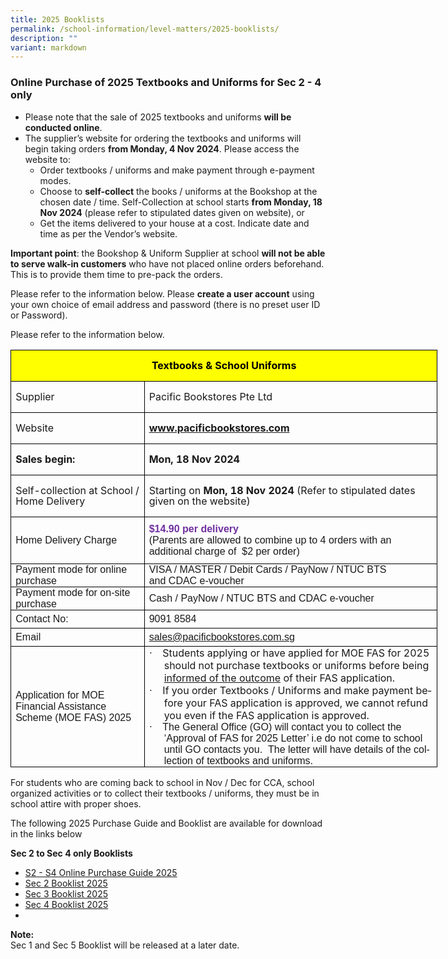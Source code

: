 ```yaml
---
title: 2025 Booklists
permalink: /school-information/level-matters/2025-booklists/
description: ""
variant: markdown
---
```

### Online Purchase of 2025 Textbooks and Uniforms for Sec 2 - 4 only

* Please note that the sale of 2025 textbooks and uniforms **will be conducted online**. 
* The supplier’s website for ordering the textbooks and uniforms will begin taking orders **from Monday, 4 Nov 2024**. Please access the website to:
	* Order textbooks / uniforms and make payment through e-payment modes.
	* Choose to **self-collect** the books / uniforms at the Bookshop at the chosen date / time. Self-Collection at school starts **from Monday, 18 Nov 2024** (please refer to stipulated dates given on website), or
	* Get the items delivered to your house at a cost.  Indicate date and time as per the Vendor’s website.

**Important point**: the Bookshop &amp; Uniform Supplier at school **will not be able to serve walk-in customers** who have not placed online orders beforehand.  This is to provide them time to pre-pack the orders. 

Please refer to the information below. Please **create a user account** using your own choice of email address and password (there is no preset user ID or Password).

Please refer to the information below.

<table style="width:512.5pt;border-collapse:collapse;mso-yfti-tbllook:1184;
 mso-padding-alt:0cm 0cm 0cm 0cm" width="683" cellpadding="0" cellspacing="0" border="0" class="MsoNormalTable"><tbody><tr style="mso-yfti-irow:0;mso-yfti-firstrow:yes;height:15.2pt"><td style="width:512.5pt;border:solid windowtext 1.0pt;
  background:yellow;padding:0cm 5.4pt 0cm 5.4pt;height:15.2pt" colspan="2" width="683"><p style="text-align:center" align="center" class="MsoNormal"><b><span style="font-size:12.0pt;line-height:107%;mso-bidi-font-family:Calibri;
  mso-bidi-theme-font:minor-latin;color:black;mso-color-alt:windowtext;
  mso-ansi-language:EN-SG">Textbooks &amp; School Uniforms</span></b><b><span style="font-size:12.0pt;line-height:107%;mso-bidi-font-family:Calibri;
  mso-bidi-theme-font:minor-latin;mso-ansi-language:EN-SG"></span></b></p></td></tr><tr style="mso-yfti-irow:1;height:25.25pt"><td style="width:157.0pt;border:solid windowtext 1.0pt;border-top:
  none;padding:0cm 5.4pt 0cm 5.4pt;height:25.25pt" width="209"><p class="MsoNormal"><span style="font-size:12.0pt;line-height:107%;mso-bidi-font-family:
  Calibri;mso-bidi-theme-font:minor-latin;mso-ansi-language:EN-SG">Supplier</span></p></td><td style="width:355.5pt;border-top:none;border-left:none;
  border-bottom:solid windowtext 1.0pt;border-right:solid windowtext 1.0pt;
  padding:0cm 5.4pt 0cm 5.4pt;height:25.25pt" width="474"><p class="MsoNormal"><span style="font-size:12.0pt;line-height:107%;mso-bidi-font-family:
  Calibri;mso-bidi-theme-font:minor-latin;mso-ansi-language:EN-SG">Pacific Bookstores Pte Ltd</span></p></td></tr><tr style="mso-yfti-irow:2;height:21.6pt"><td style="width:157.0pt;border:solid windowtext 1.0pt;border-top:
  none;padding:0cm 5.4pt 0cm 5.4pt;height:21.6pt" width="209"><p class="MsoNormal"><span style="font-size:12.0pt;line-height:107%;mso-bidi-font-family:
  Calibri;mso-bidi-theme-font:minor-latin;mso-ansi-language:EN-SG">Website</span></p></td><td style="width:355.5pt;border-top:none;border-left:none;
  border-bottom:solid windowtext 1.0pt;border-right:solid windowtext 1.0pt;
  padding:0cm 5.4pt 0cm 5.4pt;height:21.6pt" width="474"><p class="MsoNormal"><span style="font-size:12.0pt;line-height:107%;
  mso-bidi-font-family:Calibri;mso-bidi-theme-font:minor-latin" lang="EN-US"><a href="http://www.pacificbookstores.com"><b>www.pacificbookstores.com</b></a></span><i><span style="font-size:12.0pt;line-height:107%;mso-bidi-font-family:Calibri;
  mso-bidi-theme-font:minor-latin;mso-ansi-language:EN-SG"></span></i></p></td></tr><tr style="mso-yfti-irow:3;height:21.6pt"><td style="width:157.0pt;border:solid windowtext 1.0pt;border-top:
  none;padding:0cm 5.4pt 0cm 5.4pt;height:21.6pt" width="209"><p class="MsoNormal"><b><span style="font-size:12.0pt;line-height:
  107%;mso-bidi-font-family:Calibri;mso-bidi-theme-font:minor-latin" lang="EN-US">Sales begin:</span></b><span style="font-size:12.0pt;line-height:107%;mso-bidi-font-family:
  Calibri;mso-bidi-theme-font:minor-latin;mso-ansi-language:EN-SG"></span></p></td><td style="width:355.5pt;border-top:none;border-left:none;
  border-bottom:solid windowtext 1.0pt;border-right:solid windowtext 1.0pt;
  padding:0cm 5.4pt 0cm 5.4pt;height:21.6pt" width="474"><p class="MsoNormal"><b><span style="font-size:12.0pt;line-height:
  107%;mso-bidi-font-family:Calibri;mso-bidi-theme-font:minor-latin" lang="EN-US">Mon, 18 Nov 2024</span></b></p></td></tr><tr style="mso-yfti-irow:4;height:21.6pt"><td style="width:157.0pt;border:solid windowtext 1.0pt;border-top:
  none;padding:0cm 5.4pt 0cm 5.4pt;height:21.6pt" width="209"><p class="MsoNormal"><span style="font-size:12.0pt;line-height:107%;
  mso-bidi-font-family:Calibri;mso-bidi-theme-font:minor-latin" lang="EN-US">Self-collection at School / Home Delivery<b></b></span></p></td><td style="width:355.5pt;border-top:none;border-left:none;
  border-bottom:solid windowtext 1.0pt;border-right:solid windowtext 1.0pt;
  padding:0cm 5.4pt 0cm 5.4pt;height:21.6pt" width="474"><p class="MsoNormal"><span style="font-size:12.0pt;line-height:107%;
  mso-bidi-font-family:Calibri;mso-bidi-theme-font:minor-latin" lang="EN-US">Starting on <b>Mon, 18 Nov 2024 </b>(Refer to stipulated dates given on the website)</span></p></td></tr><tr style="mso-yfti-irow:5;height:56.3pt"><td style="width:157.0pt;border:solid windowtext 1.0pt;border-top:
  none;padding:0cm 5.4pt 0cm 5.4pt;height:56.3pt" width="209"><p style="margin:0cm"><span style="font-family:&quot;Calibri&quot;,sans-serif;
  mso-ascii-theme-font:minor-latin;mso-hansi-theme-font:minor-latin;mso-bidi-theme-font:
  minor-latin" lang="EN-US">Home Delivery Charge</span></p></td><td style="width:355.5pt;border-top:none;border-left:none;
  border-bottom:solid windowtext 1.0pt;border-right:solid windowtext 1.0pt;
  padding:0cm 5.4pt 0cm 5.4pt;height:56.3pt" width="474"><p style="margin:0cm"><b><span style="font-family:&quot;Calibri&quot;,sans-serif;
  mso-ascii-theme-font:minor-latin;mso-hansi-theme-font:minor-latin;mso-bidi-theme-font:
  minor-latin;color:#7030A0;mso-ansi-language:EN-SG">$14.90 per delivery</span></b></p><p style="margin:0cm"><span style="font-family:&quot;Calibri&quot;,sans-serif;
  mso-ascii-theme-font:minor-latin;mso-hansi-theme-font:minor-latin;mso-bidi-theme-font:
  minor-latin;mso-ansi-language:EN-SG">(Parents are allowed to combine up to 4 orders with an additional charge of <span style="mso-spacerun:yes">&nbsp;</span>$2 per order)</span><b><span style="font-family:&quot;Calibri&quot;,sans-serif;
  mso-ascii-theme-font:minor-latin;mso-hansi-theme-font:minor-latin;mso-bidi-theme-font:
  minor-latin;color:#7030A0" lang="EN-US"></span></b></p></td></tr><tr style="mso-yfti-irow:6;height:21.6pt"><td style="width:157.0pt;border:solid windowtext 1.0pt;border-top:
  none;padding:0cm 5.4pt 0cm 5.4pt;height:21.6pt" width="209"><p style="margin:0cm"><span style="font-family:&quot;Calibri&quot;,sans-serif;
  mso-ascii-theme-font:minor-latin;mso-hansi-theme-font:minor-latin;mso-bidi-theme-font:
  minor-latin" lang="EN-US">Payment mode for online purchase</span></p></td><td style="width:355.5pt;border-top:none;border-left:none;
  border-bottom:solid windowtext 1.0pt;border-right:solid windowtext 1.0pt;
  padding:0cm 5.4pt 0cm 5.4pt;height:21.6pt" width="474"><p style="margin:0cm"><span style="font-family:&quot;Calibri&quot;,sans-serif;
  mso-ascii-theme-font:minor-latin;mso-hansi-theme-font:minor-latin;mso-bidi-theme-font:
  minor-latin;mso-ansi-language:EN-SG">VISA / MASTER / Debit Cards / PayNow / NTUC BTS<br>and CDAC e-voucher</span><span style="font-family:&quot;Calibri&quot;,sans-serif;
  mso-ascii-theme-font:minor-latin;mso-hansi-theme-font:minor-latin;mso-bidi-theme-font:
  minor-latin" lang="EN-US"></span></p></td></tr><tr style="mso-yfti-irow:7;height:21.6pt"><td style="width:157.0pt;border:solid windowtext 1.0pt;border-top:
  none;padding:0cm 5.4pt 0cm 5.4pt;height:21.6pt" width="209"><p style="margin:0cm"><span style="font-family:&quot;Calibri&quot;,sans-serif;
  mso-ascii-theme-font:minor-latin;mso-hansi-theme-font:minor-latin;mso-bidi-theme-font:
  minor-latin" lang="EN-US">Payment mode for on-site purchase</span></p></td><td style="width:355.5pt;border-top:none;border-left:none;
  border-bottom:solid windowtext 1.0pt;border-right:solid windowtext 1.0pt;
  padding:0cm 5.4pt 0cm 5.4pt;height:21.6pt" width="474"><p style="margin:0cm"><span style="font-family:&quot;Calibri&quot;,sans-serif;
  mso-ascii-theme-font:minor-latin;mso-hansi-theme-font:minor-latin;mso-bidi-theme-font:
  minor-latin" lang="EN-US">Cash / PayNow / </span><span style="font-family:&quot;Calibri&quot;,sans-serif;
  mso-ascii-theme-font:minor-latin;mso-hansi-theme-font:minor-latin;mso-bidi-theme-font:
  minor-latin;mso-ansi-language:EN-SG">NTUC BTS and CDAC e-voucher</span><span style="font-family:&quot;Calibri&quot;,sans-serif;mso-ascii-theme-font:minor-latin;
  mso-hansi-theme-font:minor-latin;mso-bidi-theme-font:minor-latin" lang="EN-US"></span></p></td></tr><tr style="mso-yfti-irow:8;height:21.6pt"><td style="width:157.0pt;border:solid windowtext 1.0pt;border-top:
  none;padding:0cm 5.4pt 0cm 5.4pt;height:21.6pt" width="209"><p style="margin:0cm"><span style="font-family:&quot;Calibri&quot;,sans-serif;
  mso-ascii-theme-font:minor-latin;mso-hansi-theme-font:minor-latin;mso-bidi-theme-font:
  minor-latin" lang="EN-US">Contact No:</span></p></td><td style="width:355.5pt;border-top:none;border-left:none;
  border-bottom:solid windowtext 1.0pt;border-right:solid windowtext 1.0pt;
  padding:0cm 5.4pt 0cm 5.4pt;height:21.6pt" width="474"><p style="margin:0cm"><span style="font-family:&quot;Calibri&quot;,sans-serif;
  mso-ascii-theme-font:minor-latin;mso-hansi-theme-font:minor-latin;mso-bidi-theme-font:
  minor-latin;mso-ansi-language:EN-SG">9091 8584</span><span style="font-family:&quot;Calibri&quot;,sans-serif;mso-ascii-theme-font:minor-latin;
  mso-hansi-theme-font:minor-latin;mso-bidi-theme-font:minor-latin" lang="EN-US"></span></p></td></tr><tr style="mso-yfti-irow:9;height:21.6pt"><td style="width:157.0pt;border:solid windowtext 1.0pt;border-top:
  none;padding:0cm 5.4pt 0cm 5.4pt;height:21.6pt" width="209"><p style="margin:0cm"><span style="font-family:&quot;Calibri&quot;,sans-serif;
  mso-ascii-theme-font:minor-latin;mso-hansi-theme-font:minor-latin;mso-bidi-theme-font:
  minor-latin;mso-ansi-language:EN-SG">Email</span><span style="font-family:&quot;Calibri&quot;,sans-serif;mso-ascii-theme-font:minor-latin;
  mso-hansi-theme-font:minor-latin;mso-bidi-theme-font:minor-latin" lang="EN-US"></span></p></td><td style="width:355.5pt;border-top:none;border-left:none;
  border-bottom:solid windowtext 1.0pt;border-right:solid windowtext 1.0pt;
  padding:0cm 5.4pt 0cm 5.4pt;height:21.6pt" width="474"><p style="margin:0cm"><span style="font-family:&quot;Calibri&quot;,sans-serif;
  mso-ascii-theme-font:minor-latin;mso-hansi-theme-font:minor-latin;mso-bidi-theme-font:
  minor-latin" lang="EN-US"><a href="mailto:sales@pacificbookstores.com.sg"><span style="mso-ansi-language:EN-SG" lang="EN-SG">sales@pacificbookstores.com.sg</span></a></span></p></td></tr><tr style="mso-yfti-irow:10;mso-yfti-lastrow:yes;height:21.6pt"><td style="width:157.0pt;border:solid windowtext 1.0pt;border-top:
  none;padding:0cm 5.4pt 0cm 5.4pt;height:21.6pt" width="209"><p style="margin:0cm"><span style="font-family:&quot;Calibri&quot;,sans-serif;
  mso-ascii-theme-font:minor-latin;mso-hansi-theme-font:minor-latin;mso-bidi-theme-font:
  minor-latin;mso-ansi-language:EN-SG">Application for MOE Financial Assistance Scheme (MOE FAS) 2025</span></p></td><td style="width:355.5pt;border-top:none;border-left:none;
  border-bottom:solid windowtext 1.0pt;border-right:solid windowtext 1.0pt;
  padding:0cm 5.4pt 0cm 5.4pt;height:21.6pt" width="474"><p style="margin-top:0cm;margin-right:0cm;
  margin-bottom:0cm;margin-left:18.0pt;mso-add-space:auto;text-indent:-18.0pt;
  line-height:normal;mso-list:l0 level1 lfo1" class="MsoListParagraphCxSpFirst"><span style="font-size:12.0pt;font-family:Symbol;mso-fareast-font-family:
  Symbol;mso-bidi-font-family:Symbol" lang="EN-US"><span style="mso-list:Ignore">·<span style="font:7.0pt &quot;Times New Roman&quot;">&nbsp;&nbsp;&nbsp;&nbsp;&nbsp;&nbsp; </span></span></span><span style="font-size:12.0pt;mso-bidi-font-family:Calibri;mso-bidi-theme-font:
  minor-latin" lang="EN-US">Students applying or have applied for MOE FAS for 2025 should not purchase textbooks or uniforms before being<u> informed of the outcome</u> of their FAS application.&nbsp;</span></p><p style="margin-top:0cm;margin-right:0cm;
  margin-bottom:0cm;margin-left:18.0pt;mso-add-space:auto;text-indent:-18.0pt;
  line-height:normal;mso-list:l0 level1 lfo1" class="MsoListParagraphCxSpLast"><span style="font-size:12.0pt;font-family:Symbol;mso-fareast-font-family:
  Symbol;mso-bidi-font-family:Symbol" lang="EN-US"><span style="mso-list:Ignore">·<span style="font:7.0pt &quot;Times New Roman&quot;">&nbsp;&nbsp;&nbsp;&nbsp;&nbsp;&nbsp; </span></span></span><span style="font-size:12.0pt;mso-bidi-font-family:Calibri;mso-bidi-theme-font:
  minor-latin" lang="EN-US">If you order Textbooks / Uniforms and make payment before your FAS application is approved, we cannot refund you even if the FAS application is approved.</span></p><p style="margin-top:0cm;margin-right:0cm;margin-bottom:0cm;margin-left:18.0pt;
  text-indent:-18.0pt;mso-list:l0 level1 lfo1"><span style="font-family:Symbol;mso-fareast-font-family:Symbol;
  mso-bidi-font-family:Symbol" lang="EN-US"><span style="mso-list:Ignore">·<span style="font:7.0pt &quot;Times New Roman&quot;">&nbsp;&nbsp;&nbsp;&nbsp;&nbsp;&nbsp; </span></span></span><span style="font-family:&quot;Calibri&quot;,sans-serif;mso-ascii-theme-font:minor-latin;
  mso-hansi-theme-font:minor-latin;mso-bidi-theme-font:minor-latin" lang="EN-US">The General Office (GO) will contact you to collect the ‘Approval of FAS for 2025 Letter’ i.e do not come to school until GO contacts you. &nbsp;The letter will have details of the collection of textbooks and uniforms.</span></p></td></tr></tbody></table>

For students who are coming back to school in Nov / Dec for CCA, school organized activities or to collect their textbooks / uniforms, they must be in school attire with proper shoes.

The following 2025 Purchase Guide and Booklist are available for download in the links below

**Sec 2 to Sec 4 only Booklists**
* [S2 - S4 Online Purchase Guide 2025](/files/Book%20Lists/2025/Online_Purchase_Guide.pdf)
* [Sec 2 Booklist 2025](/files/Book%20Lists/2025/S2_Booklist_2025.pdf)
* [Sec 3 Booklist 2025](/files/Book%20Lists/2025/S3_Booklist_2025.pdf)
* [Sec 4 Booklist 2025](/files/Book%20Lists/2025/S4_Booklist_2025.pdf)
* 
**Note:**
<br>Sec 1 and Sec 5 Booklist will be released at a later date.